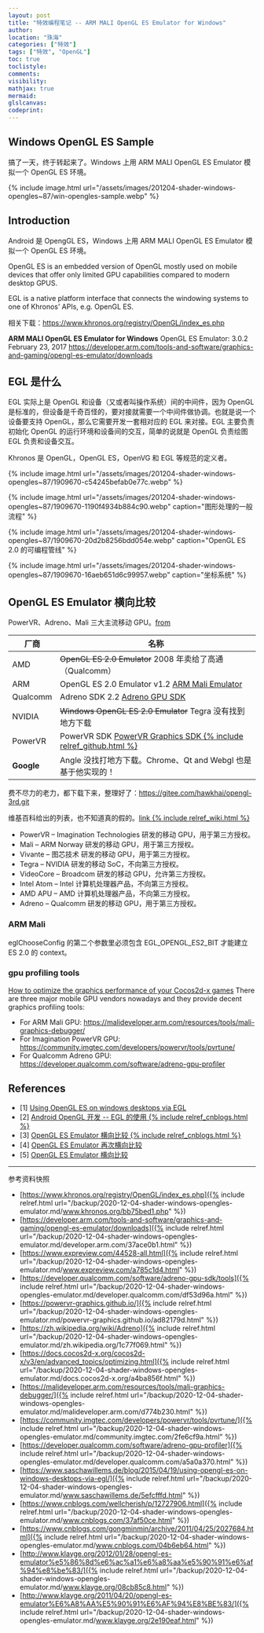 ```yaml
---
layout: post
title: "特效编程笔记 -- ARM MALI OpenGL ES Emulator for Windows"
author:
location: "珠海"
categories: ["特效"]
tags: ["特效", "OpenGL"]
toc: true
toclistyle:
comments:
visibility:
mathjax: true
mermaid:
glslcanvas:
codeprint:
---
```



## Windows OpenGL ES Sample

搞了一天，终于转起来了。Windows 上用 ARM MALI OpenGL ES Emulator 模拟一个 OpenGL ES 环境。

{% include image.html url="/assets/images/201204-shader-windows-opengles~87/win-opengles-sample.webp" %}


## Introduction

Android 是 OpengGL ES，Windows 上用 ARM MALI OpenGL ES Emulator 模拟一个 OpenGL ES 环境。

OpenGL ES is an embedded version of OpenGL mostly used on mobile devices that offer only limited GPU capabilities compared to modern desktop GPUS.

EGL is a native platform interface that connects the windowing systems to one of Khronos’ APIs, e.g. OpenGL ES.

相关下载：<https://www.khronos.org/registry/OpenGL/index_es.php>

**ARM MALI OpenGL ES Emulator for Windows**
OpenGL ES Emulator: 3.0.2 February 23, 2017
<https://developer.arm.com/tools-and-software/graphics-and-gaming/opengl-es-emulator/downloads>


## EGL 是什么

EGL 实际上是 OpenGL 和设备（又或者叫操作系统）间的中间件，因为 OpenGL 是标准的，但设备是千奇百怪的，要对接就需要一个中间件做协调。也就是说一个设备要支持 OpenGL，那么它需要开发一套相对应的 EGL 来对接。EGL 主要负责初始化 OpenGL 的运行环境和设备间的交互，简单的说就是 OpenGL 负责绘图 EGL 负责和设备交互。

Khronos 是 OpenGL，OpenGL ES，OpenVG 和 EGL 等规范的定义者。

{% include image.html url="/assets/images/201204-shader-windows-opengles~87/1909670-c54245befab0e77c.webp" %}

{% include image.html url="/assets/images/201204-shader-windows-opengles~87/1909670-1190f4934b884c90.webp"
caption="图形处理的一般流程" %}

{% include image.html url="/assets/images/201204-shader-windows-opengles~87/1909670-20d2b8256bdd054e.webp"
caption="OpenGL ES 2.0 的可编程管线" %}

{% include image.html url="/assets/images/201204-shader-windows-opengles~87/1909670-16aeb651d6c99957.webp"
caption="坐标系统" %}


## OpenGL ES Emulator 横向比较

PowerVR、Adreno、Mali 三大主流移动 GPU。[from](https://www.expreview.com/44528-all.html)

厂商 | 名称
---- | ----
AMD | ~~OpenGL ES 2.0 Emulator~~ 2008 年卖给了高通（Qualcomm）
ARM | OpenGL ES 2.0 Emulator v1.2 [ARM Mali Emulator](https://developer.arm.com/tools-and-software/graphics-and-gaming/opengl-es-emulator/downloads)
Qualcomm | Adreno SDK 2.2 [Adreno GPU SDK](https://developer.qualcomm.com/software/adreno-gpu-sdk/tools)
NVIDIA | ~~Windows OpenGL ES 2.0 Emulator~~ Tegra 没有找到地方下载
PowerVR | PowerVR SDK [PowerVR Graphics SDK {% include relref_github.html %}](https://powervr-graphics.github.io/)
**Google** | Angle 没找打地方下载。Chrome、Qt and Webgl 也是基于他实现的！

费不尽力的老力，都下载下来，整理好了：<https://gitee.com/hawkhai/opengl-3rd.git>

维基百科给出的列表，也不知道真的假的。[link {% include relref_wiki.html %}](https://zh.wikipedia.org/wiki/Adreno)

* PowerVR – Imagination Technologies 研发的移动 GPU，用于第三方授权。
* Mali – ARM Norway 研发的移动 GPU，用于第三方授权。
* Vivante – 图芯技术 研发的移动 GPU，用于第三方授权。
* Tegra – NVIDIA 研发的移动 SoC，不向第三方授权。
* VideoCore – Broadcom 研发的移动 GPU，允许第三方授权。
* Intel Atom – Intel 计算机处理器产品，不向第三方授权。
* AMD APU – AMD 计算机处理器产品，不向第三方授权。
* Adreno – Qualcomm 研发的移动 GPU，用于第三方授权。


### ARM Mali

eglChooseConfig 的第二个参数里必须包含 EGL_OPENGL_ES2_BIT 才能建立 ES 2.0 的 context。


### gpu profiling tools

[How to optimize the graphics performance of your Cocos2d-x games](https://docs.cocos2d-x.org/cocos2d-x/v3/en/advanced_topics/optimizing.html)
There are three major mobile GPU vendors nowadays and they provide decent graphics profiling tools:

* For ARM Mali GPU: https://malideveloper.arm.com/resources/tools/mali-graphics-debugger/
* For Imagination PowerVR GPU: https://community.imgtec.com/developers/powervr/tools/pvrtune/
* For Qualcomm Adreno GPU: https://developer.qualcomm.com/software/adreno-gpu-profiler


## References

- [1] [Using OpenGL ES on windows desktops via EGL](https://www.saschawillems.de/blog/2015/04/19/using-opengl-es-on-windows-desktops-via-egl/)
- [2] [Android OpenGL 开发 -- EGL 的使用 {% include relref_cnblogs.html %}](https://www.cnblogs.com/wellcherish/p/12727906.html)
- [3] [OpenGL ES Emulator 横向比较 {% include relref_cnblogs.html %}](https://www.cnblogs.com/gongminmin/archive/2011/04/25/2027684.html)
- [4] [OpenGL ES Emulator 再次横向比较](http://www.klayge.org/2012/01/28/opengl-es-emulator%e5%86%8d%e6%ac%a1%e6%a8%aa%e5%90%91%e6%af%94%e8%be%83/)
- [5] [OpenGL ES Emulator 横向比较](http://www.klayge.org/2011/04/20/opengl-es-emulator%E6%A8%AA%E5%90%91%E6%AF%94%E8%BE%83/)

<hr class='reviewline'/>
<p class='reviewtip'><script type='text/javascript' src='{% include relref.html url="/assets/reviewjs/blogs/2020-12-04-shader-windows-opengles-emulator.md.js" %}'></script></p>
<font class='ref_snapshot'>参考资料快照</font>

- [https://www.khronos.org/registry/OpenGL/index_es.php]({% include relref.html url="/backup/2020-12-04-shader-windows-opengles-emulator.md/www.khronos.org/bb75bed1.php" %})
- [https://developer.arm.com/tools-and-software/graphics-and-gaming/opengl-es-emulator/downloads]({% include relref.html url="/backup/2020-12-04-shader-windows-opengles-emulator.md/developer.arm.com/37ace0b1.html" %})
- [https://www.expreview.com/44528-all.html]({% include relref.html url="/backup/2020-12-04-shader-windows-opengles-emulator.md/www.expreview.com/a785c1d4.html" %})
- [https://developer.qualcomm.com/software/adreno-gpu-sdk/tools]({% include relref.html url="/backup/2020-12-04-shader-windows-opengles-emulator.md/developer.qualcomm.com/df53d96a.html" %})
- [https://powervr-graphics.github.io/]({% include relref.html url="/backup/2020-12-04-shader-windows-opengles-emulator.md/powervr-graphics.github.io/ad82179d.html" %})
- [https://zh.wikipedia.org/wiki/Adreno]({% include relref.html url="/backup/2020-12-04-shader-windows-opengles-emulator.md/zh.wikipedia.org/1c77f069.html" %})
- [https://docs.cocos2d-x.org/cocos2d-x/v3/en/advanced_topics/optimizing.html]({% include relref.html url="/backup/2020-12-04-shader-windows-opengles-emulator.md/docs.cocos2d-x.org/a4ba856f.html" %})
- [https://malideveloper.arm.com/resources/tools/mali-graphics-debugger/]({% include relref.html url="/backup/2020-12-04-shader-windows-opengles-emulator.md/malideveloper.arm.com/d774b230.html" %})
- [https://community.imgtec.com/developers/powervr/tools/pvrtune/]({% include relref.html url="/backup/2020-12-04-shader-windows-opengles-emulator.md/community.imgtec.com/2fe6cf9a.html" %})
- [https://developer.qualcomm.com/software/adreno-gpu-profiler]({% include relref.html url="/backup/2020-12-04-shader-windows-opengles-emulator.md/developer.qualcomm.com/a5a0a370.html" %})
- [https://www.saschawillems.de/blog/2015/04/19/using-opengl-es-on-windows-desktops-via-egl/]({% include relref.html url="/backup/2020-12-04-shader-windows-opengles-emulator.md/www.saschawillems.de/5efcfffd.html" %})
- [https://www.cnblogs.com/wellcherish/p/12727906.html]({% include relref.html url="/backup/2020-12-04-shader-windows-opengles-emulator.md/www.cnblogs.com/37af50ce.html" %})
- [https://www.cnblogs.com/gongminmin/archive/2011/04/25/2027684.html]({% include relref.html url="/backup/2020-12-04-shader-windows-opengles-emulator.md/www.cnblogs.com/04b6eb64.html" %})
- [http://www.klayge.org/2012/01/28/opengl-es-emulator%e5%86%8d%e6%ac%a1%e6%a8%aa%e5%90%91%e6%af%94%e8%be%83/]({% include relref.html url="/backup/2020-12-04-shader-windows-opengles-emulator.md/www.klayge.org/08cb85c8.html" %})
- [http://www.klayge.org/2011/04/20/opengl-es-emulator%E6%A8%AA%E5%90%91%E6%AF%94%E8%BE%83/]({% include relref.html url="/backup/2020-12-04-shader-windows-opengles-emulator.md/www.klayge.org/2e190eaf.html" %})
